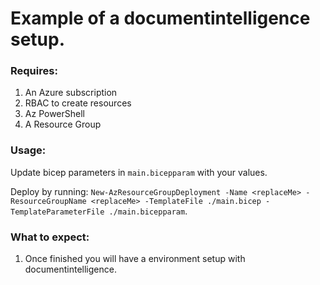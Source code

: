 # Example of a documentintelligence setup.

### Requires:
1. An Azure subscription
2. RBAC to create resources
3. Az PowerShell
4. A Resource Group

### Usage:
Update bicep parameters in `main.bicepparam` with your values.

Deploy by running: `New-AzResourceGroupDeployment -Name <replaceMe> -ResourceGroupName <replaceMe> -TemplateFile ./main.bicep -TemplateParameterFile ./main.bicepparam`.

### What to expect:
1. Once finished you will have a environment setup with documentintelligence.
